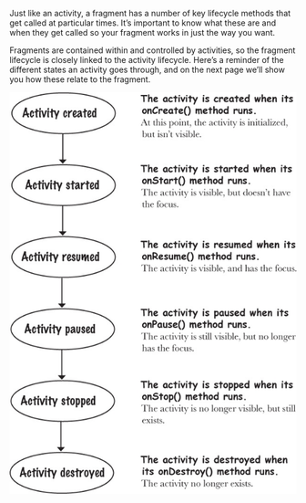 Just like an activity, a fragment has a number of key lifecycle methods that get called at particular times. It’s important to know what these are and when they get called so your fragment works in just the way you want.

Fragments are contained within and controlled by activities, so the fragment lifecycle is closely linked to the activity lifecycle. Here’s a reminder of the different states an activity goes through, and on the next page we’ll show you how these relate to the fragment.

![](.guides/img/15.png)
